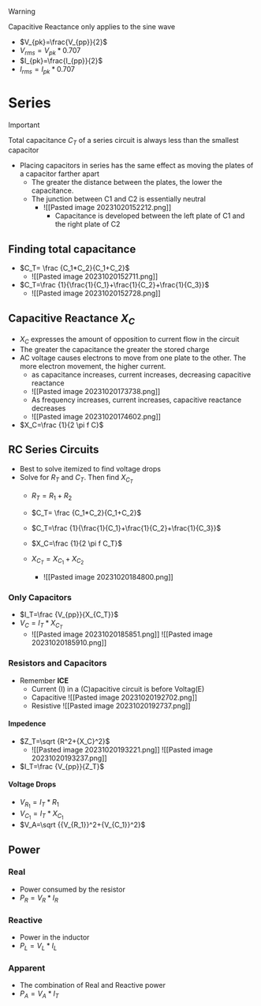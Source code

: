 
>[!Warning]
>Capacitive Reactance only applies to the sine wave


- $V_{pk}=\frac{V_{pp}}{2}$
- $V_{rms}=V_{pk}*0.707$
- $I_{pk}=\frac{I_{pp}}{2}$
- $I_{rms}=I_{pk}*0.707$

# Series
>[!Important]
>Total capacitance $C_T$ of a series circuit is always less than the smallest capacitor

- Placing capacitors in series has the same effect as moving the plates of a capacitor farther apart
	- The greater the distance between the plates, the lower the capacitance.
	- The junction between C1 and C2 is essentially neutral
		- ![[Pasted image 20231020152212.png]]
			- Capacitance is developed between the left plate of C1 and the right plate of C2
## Finding total capacitance
- $C_T= \frac {C_1*C_2}{C_1+C_2}$
	- ![[Pasted image 20231020152711.png]]
- $C_T=\frac {1}{\frac{1}{C_1}+\frac{1}{C_2}+\frac{1}{C_3}}$
	- ![[Pasted image 20231020152728.png]]

## Capacitive Reactance $X_C$

- $X_C$ expresses the amount of opposition to current flow in the circuit
- The greater the capacitance the greater the stored charge
- AC voltage causes electrons to move from one plate to the other. The more electron movement, the higher current.
	- as capacitance increases, current increases, decreasing capacitive reactance
	- ![[Pasted image 20231020173738.png]]
	- As frequency increases, current increases, capacitive reactance decreases
	- ![[Pasted image 20231020174602.png]]
- $X_C=\frac {1}{2 \pi f C}$

## RC Series Circuits
- Best to solve itemized to find voltage drops
- Solve for $R_T$ and $C_T$. Then find $X_{C_T}$
	- $R_T=R_1+R_2$
	- $C_T= \frac {C_1*C_2}{C_1+C_2}$
	- $C_T=\frac {1}{\frac{1}{C_1}+\frac{1}{C_2}+\frac{1}{C_3}}$
	- $X_C=\frac {1}{2 \pi f C_T}$
	- $X_{C_T}=X_{C_1}+X_{C_2}$

		- ![[Pasted image 20231020184800.png]]



### Only Capacitors

- $I_T=\frac {V_{pp}}{X_{C_T}}$
- $V_C=I_T*X_{C_T}$
	- ![[Pasted image 20231020185851.png]] ![[Pasted image 20231020185910.png]] 

### Resistors and Capacitors
- Remember **ICE**
	- Current (I) in a (C)apacitive circuit is before Voltag(E)
	- Capacitive ![[Pasted image 20231020192702.png]] 
	- Resistive ![[Pasted image 20231020192737.png]] 

#### Impedence
- $Z_T=\sqrt {R^2+{X_C}^2}$
	- ![[Pasted image 20231020193221.png]] ![[Pasted image 20231020193237.png]] 
- $I_T=\frac {V_{pp}}{Z_T}$
#### Voltage Drops
- $V_{R_1}=I_T*R_1$
- $V_{C_1}=I_T*X_{C_1}$
- $V_A=\sqrt {{V_{R_1}}^2+{V_{C_1}}^2}$
## Power
### Real

- Power consumed by the resistor
- $P_R=V_R*I_R$

### Reactive

- Power in the inductor
- $P_L=V_L*I_L$

### Apparent

- The combination of Real and Reactive power
- $P_A=V_A*I_T$